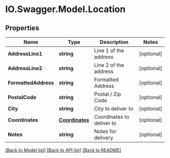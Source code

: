 # IO.Swagger.Model.Location
## Properties

Name | Type | Description | Notes
------------ | ------------- | ------------- | -------------
**AddressLine1** | **string** | Line 1 of the address | [optional] 
**AddressLine2** | **string** | Line 2 of the address | [optional] 
**FormattedAddress** | **string** | Formatted Address | [optional] 
**PostalCode** | **string** | Postal / Zip Code | [optional] 
**City** | **string** | City to deliver to | [optional] 
**Coordinates** | [**Coordinates**](Coordinates.md) | Coordinates to deliver to | [optional] 
**Notes** | **string** | Notes for delivery | [optional] 

[[Back to Model list]](../README.md#documentation-for-models) [[Back to API list]](../README.md#documentation-for-api-endpoints) [[Back to README]](../README.md)


